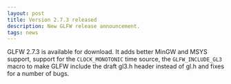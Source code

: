 ```yaml
---
layout: post
title: Version 2.7.3 released
description: New GLFW release announcement.
tags: news
---
```


GLFW 2.7.3 is available for download.  It adds better MinGW and MSYS
support, support for the `CLOCK_MONOTONIC` time source, the
`GLFW_INCLUDE_GL3` macro to make GLFW include the draft gl3.h
header instead of gl.h and fixes for a number of bugs.
